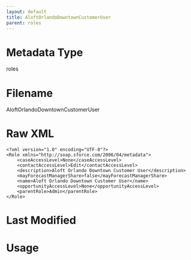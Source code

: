 ```yaml
---
layout: default
title: AloftOrlandoDowntownCustomerUser
parent: roles
---
```

# Metadata Type
roles


# Filename 
AloftOrlandoDowntownCustomerUser


# Raw XML
```
<?xml version="1.0" encoding="UTF-8"?>
<Role xmlns="http://soap.sforce.com/2006/04/metadata">
    <caseAccessLevel>None</caseAccessLevel>
    <contactAccessLevel>Edit</contactAccessLevel>
    <description>Aloft Orlando Downtown Customer User</description>
    <mayForecastManagerShare>false</mayForecastManagerShare>
    <name>Aloft Orlando Downtown Customer User</name>
    <opportunityAccessLevel>None</opportunityAccessLevel>
    <parentRole>Admin</parentRole>
</Role>
```


# Last Modified


# Usage
